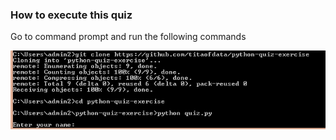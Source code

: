 ### How to execute this quiz

Go to command prompt and run the following commands

![Screenshot](python_quiz.png)
